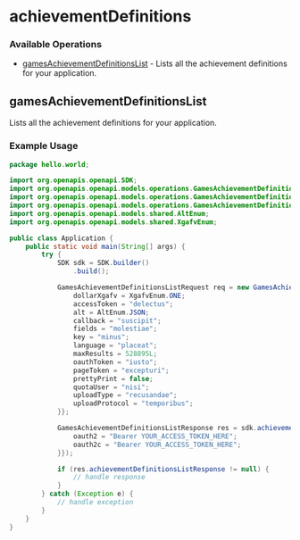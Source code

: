 # achievementDefinitions

### Available Operations

* [gamesAchievementDefinitionsList](#gamesachievementdefinitionslist) - Lists all the achievement definitions for your application.

## gamesAchievementDefinitionsList

Lists all the achievement definitions for your application.

### Example Usage

```java
package hello.world;

import org.openapis.openapi.SDK;
import org.openapis.openapi.models.operations.GamesAchievementDefinitionsListRequest;
import org.openapis.openapi.models.operations.GamesAchievementDefinitionsListResponse;
import org.openapis.openapi.models.operations.GamesAchievementDefinitionsListSecurity;
import org.openapis.openapi.models.shared.AltEnum;
import org.openapis.openapi.models.shared.XgafvEnum;

public class Application {
    public static void main(String[] args) {
        try {
            SDK sdk = SDK.builder()
                .build();

            GamesAchievementDefinitionsListRequest req = new GamesAchievementDefinitionsListRequest() {{
                dollarXgafv = XgafvEnum.ONE;
                accessToken = "delectus";
                alt = AltEnum.JSON;
                callback = "suscipit";
                fields = "molestiae";
                key = "minus";
                language = "placeat";
                maxResults = 528895L;
                oauthToken = "iusto";
                pageToken = "excepturi";
                prettyPrint = false;
                quotaUser = "nisi";
                uploadType = "recusandae";
                uploadProtocol = "temporibus";
            }};            

            GamesAchievementDefinitionsListResponse res = sdk.achievementDefinitions.gamesAchievementDefinitionsList(req, new GamesAchievementDefinitionsListSecurity("ab", "quis") {{
                oauth2 = "Bearer YOUR_ACCESS_TOKEN_HERE";
                oauth2c = "Bearer YOUR_ACCESS_TOKEN_HERE";
            }});

            if (res.achievementDefinitionsListResponse != null) {
                // handle response
            }
        } catch (Exception e) {
            // handle exception
        }
    }
}
```
